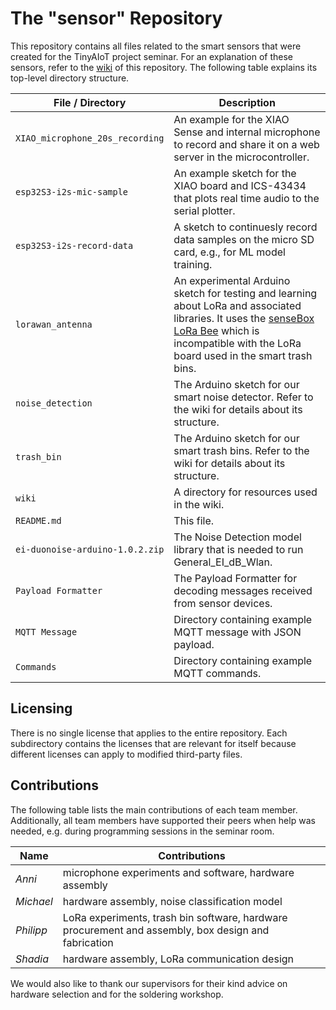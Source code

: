 # The "sensor" Repository
This repository contains all files related to the smart sensors that were created for the TinyAIoT project seminar. For an explanation of these sensors, refer to the [wiki](https://github.com/tinyaiot-ps/sensor/wiki) of this repository. The following table explains its top-level directory structure.

| File / Directory | Description |
|-|-|
| `XIAO_microphone_20s_recording` | An example for the XIAO Sense and internal microphone to record and share it on a web server in the microcontroller. |
| `esp32S3-i2s-mic-sample` | An example sketch for the XIAO board and ICS-43434 that plots real time audio to the serial plotter. |
| `esp32S3-i2s-record-data` | A sketch to continuesly record data samples on the micro SD card, e.g., for ML model training. |
| `lorawan_antenna` | An experimental Arduino sketch for testing and learning about LoRa and associated libraries. It uses the [senseBox LoRa Bee](https://docs.sensebox.de/docs/hardware/bee/lora-bee/) which is incompatible with the LoRa board used in the smart trash bins. |
| `noise_detection` | The Arduino sketch for our smart noise detector. Refer to the wiki for details about its structure. |
| `trash_bin` | The Arduino sketch for our smart trash bins. Refer to the wiki for details about its structure. |
| `wiki` | A directory for resources used in the wiki. |
| `README.md` | This file. |
| `ei-duonoise-arduino-1.0.2.zip` | The Noise Detection model library that is needed to run General_EI_dB_Wlan. |
| `Payload Formatter` | The Payload Formatter for decoding messages received from sensor devices. |
| `MQTT Message` | Directory containing example MQTT message with JSON payload. |
| `Commands` | Directory containing example MQTT commands. |

## Licensing
There is no single license that applies to the entire repository. Each subdirectory contains the licenses that are relevant for itself because different licenses can apply to modified third-party files.

## Contributions
The following table lists the main contributions of each team member. Additionally, all team members have supported their peers when help was needed, e.g. during programming sessions in the seminar room.

| Name | Contributions |
|-|-|
| _Anni_ | microphone experiments and software, hardware assembly
| _Michael_ | hardware assembly, noise classification model
| _Philipp_ | LoRa experiments, trash bin software, hardware procurement and assembly, box design and fabrication
| _Shadia_ | hardware assembly, LoRa communication design

We would also like to thank our supervisors for their kind advice on hardware selection and for the soldering workshop.

